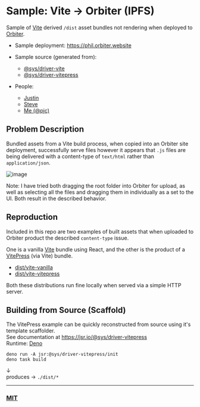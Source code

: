 # Sample: Vite → Orbiter (IPFS)

Sample of [Vite](https://vite.dev/) derived `/dist` asset bundles not rendering when deployed to [Orbiter](https://app.orbiter.host/).

- Sample deployment: https://phil.orbiter.website
- Sample source (generated from): 
  - [@sys/driver-vite](https://jsr.io/@sys/driver-vite)
  - [@sys/driver-vitepress](https://jsr.io/@sys/driver-vitepress)
  
- People:
  - [Justin](https://warpcast.com/polluterofminds)
  - [Steve](https://warpcast.com/stevedylandev.eth)
  - [Me (@pjc)](https://warpcast.com/pjc)


## Problem Description
Bundled assets from a Vite build process, when copied into an Orbiter site deployment, successfully serve files however it appears that `.js` files are being delivered with a content-type of `text/html` rather than `application/json`.

![image](https://github.com/user-attachments/assets/7c2c5694-feea-43e6-9744-3407992038c2)

Note: I have tried both dragging the root folder into Orbiter for upload, as well as selecting all the files and dragging them in individually as a set to the UI.  Both result in the described behavior.


## Reproduction

Included in this repo are two examples of built assets that when uploaded to Orbiter product the described `content-type` issue. 

One is a vanilla [Vite](https://vite.dev/) bundle using React, and the other is the product of a [VitePress](https://vitepress.dev/) (via Vite) bundle.

- [dist/vite-vanilla](dist/vite-vanilla/)
- [dist/vite-vitepress](dist/vite-vitepress/)

Both these distributions run fine locally when served via a simple HTTP server.



## Building from Source (Scaffold)
The VitePress example can be quickly reconstructed from source using it's template scaffolder.  
See documentation at https://jsr.io/@sys/driver-vitepress  
Runtime: [Deno](https://deno.com/)

```
deno run -A jsr:@sys/driver-vitepress/init
deno task build
```
↓  
produces → `./dist/*`



---
### [MIT](/LICENCE)
